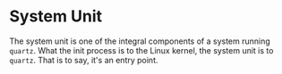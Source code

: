 # System Unit

The system unit is one of the integral components of a system running `quartz`. What the init process is to the Linux kernel, the system unit is to `quartz`. That is to say, it's an entry point.